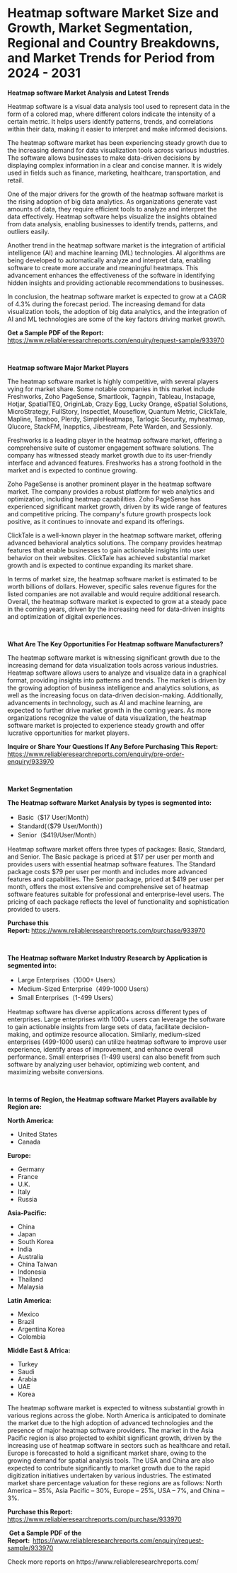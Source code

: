 <p><h1>Heatmap software Market Size and Growth, Market Segmentation, Regional and Country Breakdowns, and Market Trends for Period from 2024 -  2031</h1></p><p><strong>Heatmap software Market Analysis and Latest Trends</strong></p>
<p><p>Heatmap software is a visual data analysis tool used to represent data in the form of a colored map, where different colors indicate the intensity of a certain metric. It helps users identify patterns, trends, and correlations within their data, making it easier to interpret and make informed decisions.</p><p>The heatmap software market has been experiencing steady growth due to the increasing demand for data visualization tools across various industries. The software allows businesses to make data-driven decisions by displaying complex information in a clear and concise manner. It is widely used in fields such as finance, marketing, healthcare, transportation, and retail.</p><p>One of the major drivers for the growth of the heatmap software market is the rising adoption of big data analytics. As organizations generate vast amounts of data, they require efficient tools to analyze and interpret the data effectively. Heatmap software helps visualize the insights obtained from data analysis, enabling businesses to identify trends, patterns, and outliers easily.</p><p>Another trend in the heatmap software market is the integration of artificial intelligence (AI) and machine learning (ML) technologies. AI algorithms are being developed to automatically analyze and interpret data, enabling software to create more accurate and meaningful heatmaps. This advancement enhances the effectiveness of the software in identifying hidden insights and providing actionable recommendations to businesses.</p><p>In conclusion, the heatmap software market is expected to grow at a CAGR of 4.3% during the forecast period. The increasing demand for data visualization tools, the adoption of big data analytics, and the integration of AI and ML technologies are some of the key factors driving market growth.</p></p>
<p><strong>Get a Sample PDF of the Report:&nbsp;</strong> <a href="https://www.reliableresearchreports.com/enquiry/request-sample/933970">https://www.reliableresearchreports.com/enquiry/request-sample/933970</a></p>
<p>&nbsp;</p>
<p><strong>Heatmap software Major Market Players</strong></p>
<p><p>The heatmap software market is highly competitive, with several players vying for market share. Some notable companies in this market include Freshworks, Zoho PageSense, Smartlook, Tagnpin, Tableau, Instapage, Hotjar, SpatialTEQ, OriginLab, Crazy Egg, Lucky Orange, eSpatial Solutions, MicroStrategy, FullStory, Inspectlet, Mouseflow, Quantum Metric, ClickTale, Mapline, Tamboo, Plerdy, SimpleHeatmaps, Tarlogic Security, myheatmap, Qlucore, StackFM, Inapptics, Jibestream, Pete Warden, and Sessionly.</p><p>Freshworks is a leading player in the heatmap software market, offering a comprehensive suite of customer engagement software solutions. The company has witnessed steady market growth due to its user-friendly interface and advanced features. Freshworks has a strong foothold in the market and is expected to continue growing.</p><p>Zoho PageSense is another prominent player in the heatmap software market. The company provides a robust platform for web analytics and optimization, including heatmap capabilities. Zoho PageSense has experienced significant market growth, driven by its wide range of features and competitive pricing. The company's future growth prospects look positive, as it continues to innovate and expand its offerings.</p><p>ClickTale is a well-known player in the heatmap software market, offering advanced behavioral analytics solutions. The company provides heatmap features that enable businesses to gain actionable insights into user behavior on their websites. ClickTale has achieved substantial market growth and is expected to continue expanding its market share.</p><p>In terms of market size, the heatmap software market is estimated to be worth billions of dollars. However, specific sales revenue figures for the listed companies are not available and would require additional research. Overall, the heatmap software market is expected to grow at a steady pace in the coming years, driven by the increasing need for data-driven insights and optimization of digital experiences.</p></p>
<p>&nbsp;</p>
<p><strong>What Are The Key Opportunities For Heatmap software Manufacturers?</strong></p>
<p><p>The heatmap software market is witnessing significant growth due to the increasing demand for data visualization tools across various industries. Heatmap software allows users to analyze and visualize data in a graphical format, providing insights into patterns and trends. The market is driven by the growing adoption of business intelligence and analytics solutions, as well as the increasing focus on data-driven decision-making. Additionally, advancements in technology, such as AI and machine learning, are expected to further drive market growth in the coming years. As more organizations recognize the value of data visualization, the heatmap software market is projected to experience steady growth and offer lucrative opportunities for market players.</p></p>
<p><strong>Inquire or Share Your Questions If Any Before Purchasing This Report:</strong> <a href="https://www.reliableresearchreports.com/enquiry/pre-order-enquiry/933970">https://www.reliableresearchreports.com/enquiry/pre-order-enquiry/933970</a></p>
<p>&nbsp;</p>
<p><strong>Market Segmentation</strong></p>
<p><strong>The Heatmap software Market Analysis by types is segmented into:</strong></p>
<p><ul><li>Basic（$17 User/Month）</li><li>Standard(（$79 User/Month）)</li><li>Senior（$419/User/Month）</li></ul></p>
<p><p>Heatmap software market offers three types of packages: Basic, Standard, and Senior. The Basic package is priced at $17 per user per month and provides users with essential heatmap software features. The Standard package costs $79 per user per month and includes more advanced features and capabilities. The Senior package, priced at $419 per user per month, offers the most extensive and comprehensive set of heatmap software features suitable for professional and enterprise-level users. The pricing of each package reflects the level of functionality and sophistication provided to users.</p></p>
<p><strong>Purchase this Report:&nbsp;</strong><a href="https://www.reliableresearchreports.com/purchase/933970">https://www.reliableresearchreports.com/purchase/933970</a></p>
<p>&nbsp;</p>
<p><strong>The Heatmap software Market Industry Research by Application is segmented into:</strong></p>
<p><ul><li>Large Enterprises（1000+ Users）</li><li>Medium-Sized Enterprise（499-1000 Users）</li><li>Small Enterprises（1-499 Users）</li></ul></p>
<p><p>Heatmap software has diverse applications across different types of enterprises. Large enterprises with 1000+ users can leverage the software to gain actionable insights from large sets of data, facilitate decision-making, and optimize resource allocation. Similarly, medium-sized enterprises (499-1000 users) can utilize heatmap software to improve user experience, identify areas of improvement, and enhance overall performance. Small enterprises (1-499 users) can also benefit from such software by analyzing user behavior, optimizing web content, and maximizing website conversions.</p></p>
<p>&nbsp;</p>
<p><strong>In terms of Region, the Heatmap software Market Players available by Region are:</strong></p>
<p>
    <p> <strong> North America: </strong>
        <ul>
            <li>United States</li>
            <li>Canada</li>
        </ul>
        </p> 
    <p> <strong> Europe: </strong>
        <ul>
            <li>Germany</li>
            <li>France</li>
            <li>U.K.</li>
            <li>Italy</li>
            <li>Russia</li>
        </ul>
        </p> 
    <p> <strong> Asia-Pacific: </strong>
        <ul>
            <li>China</li>
            <li>Japan</li>
            <li>South Korea</li>
            <li>India</li>
            <li>Australia</li>
            <li>China Taiwan</li>
            <li>Indonesia</li>
            <li>Thailand</li>
            <li>Malaysia</li>
        </ul>
        </p> 
    <p> <strong> Latin America: </strong>
        <ul>
            <li>Mexico</li>
            <li>Brazil</li>
            <li>Argentina Korea</li>
            <li>Colombia</li>
        </ul>
        </p> 
    <p> <strong> Middle East & Africa: </strong>
        <ul>
            <li>Turkey</li>
            <li>Saudi</li>
            <li>Arabia</li>
            <li>UAE</li>
            <li>Korea</li>
        </ul>
    </p>
    </p>
<p><p>The heatmap software market is expected to witness substantial growth in various regions across the globe. North America is anticipated to dominate the market due to the high adoption of advanced technologies and the presence of major heatmap software providers. The market in the Asia Pacific region is also projected to exhibit significant growth, driven by the increasing use of heatmap software in sectors such as healthcare and retail. Europe is forecasted to hold a significant market share, owing to the growing demand for spatial analysis tools. The USA and China are also expected to contribute significantly to market growth due to the rapid digitization initiatives undertaken by various industries. The estimated market share percentage valuation for these regions are as follows: North America – 35%, Asia Pacific – 30%, Europe – 25%, USA – 7%, and China – 3%.</p></p>
<p><strong>Purchase this Report: </strong><a href="https://www.reliableresearchreports.com/purchase/933970">https://www.reliableresearchreports.com/purchase/933970</a></p>
<p>&nbsp;<strong>Get a Sample PDF of the Report:&nbsp;&nbsp;</strong><a href="https://www.reliableresearchreports.com/enquiry/request-sample/933970">https://www.reliableresearchreports.com/enquiry/request-sample/933970</a></p>
<p><strong></strong></p>
<p>Check more reports on https://www.reliableresearchreports.com/</p>